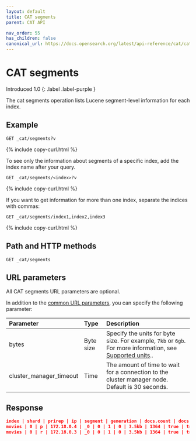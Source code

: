 ```yaml
---
layout: default
title: CAT segments
parent: CAT API

nav_order: 55
has_children: false
canonical_url: https://docs.opensearch.org/latest/api-reference/cat/cat-segments/
---
```


# CAT segments
Introduced 1.0
{: .label .label-purple }

The cat segments operation lists Lucene segment-level information for each index.

## Example

```
GET _cat/segments?v
```
{% include copy-curl.html %}

To see only the information about segments of a specific index, add the index name after your query.

```
GET _cat/segments/<index>?v
```
{% include copy-curl.html %}

If you want to get information for more than one index, separate the indices with commas:

```
GET _cat/segments/index1,index2,index3
```
{% include copy-curl.html %}

## Path and HTTP methods

```
GET _cat/segments
```

## URL parameters

All CAT segments URL parameters are optional.

In addition to the [common URL parameters]({{site.url}}{{site.baseurl}}/api-reference/cat/index), you can specify the following parameter:

Parameter | Type | Description
:--- | :--- | :---
bytes | Byte size | Specify the units for byte size. For example, `7kb` or `6gb`. For more information, see [Supported units]({{site.url}}{{site.baseurl}}/opensearch/units/)..
cluster_manager_timeout | Time | The amount of time to wait for a connection to the cluster manager node. Default is 30 seconds.


## Response

```json
index | shard | prirep | ip | segment | generation | docs.count | docs.deleted | size | size.memory | committed | searchable | version | compound
movies | 0 | p | 172.18.0.4 | _0 | 0 | 1 | 0 | 3.5kb | 1364 | true | true | 8.7.0 | true
movies | 0 | r | 172.18.0.3 | _0 | 0 | 1 | 0 | 3.5kb | 1364 | true | true | 8.7.0 | true
```
